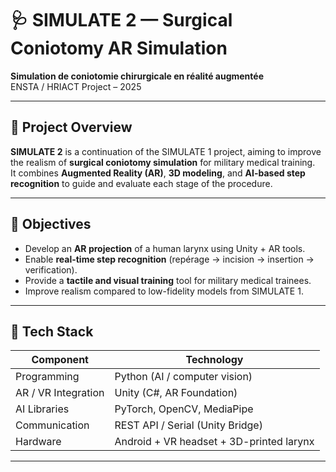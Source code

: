 # 🩺 SIMULATE 2 — Surgical Coniotomy AR Simulation

**Simulation de coniotomie chirurgicale en réalité augmentée**  
ENSTA / HRIACT Project – 2025

---

## 🎯 Project Overview

**SIMULATE 2** is a continuation of the SIMULATE 1 project, aiming to improve the realism of **surgical coniotomy simulation** for military medical training.  
It combines **Augmented Reality (AR)**, **3D modeling**, and **AI-based step recognition** to guide and evaluate each stage of the procedure.

---

## 🧠 Objectives

- Develop an **AR projection** of a human larynx using Unity + AR tools.  
- Enable **real-time step recognition** (repérage → incision → insertion → verification).  
- Provide a **tactile and visual training** tool for military medical trainees.  
- Improve realism compared to low-fidelity models from SIMULATE 1.

---

## 🧰 Tech Stack

| Component | Technology |
|------------|-------------|
| Programming | Python (AI / computer vision) |
| AR / VR Integration | Unity (C#, AR Foundation) |
| AI Libraries | PyTorch, OpenCV, MediaPipe |
| Communication | REST API / Serial (Unity Bridge) |
| Hardware | Android + VR headset + 3D-printed larynx |

---

